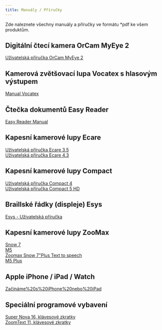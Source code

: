 ```yaml
---
title: Manuály / Příručky
---
```


Zde naleznete všechny manuály a příručky ve formátu *pdf ke všem produktům.  
  

  
## Digitální čtecí kamera OrCam MyEye 2  
[Uživatelská příručka OrCam MyEye 2](/soubory/orcam-manual-8.2-cz.pdf)  

## Kamerová zvětšovací lupa Vocatex s hlasovým výstupem
  
[Manual Vocatex](/soubory/uzivatelska_prirucka_Vocatex.pdf)  
  

## Čtečka dokumentů Easy Reader

  
[Easy Reader Manual](/soubory/easy_reader_manual.pdf)  
  

## Kapesní kamerové lupy Ecare

  
[Uživatelská příručka Ecare 3.5](/soubory/ECARE_3,5_manual.pdf)  
[Uživatelská příručka Ecare 4.3](/soubory/ECARE_4,3_manual.pdf)  
  

## Kapesní kamerové lupy Compact

  
[Uživatelská příručka Compact 4](/soubory/Compact_4HD_manual.pdf)    
[Uživatelská příručka Compact 5 HD](/soubory/manual_Compact_5%20_HD.pdf)  
  

## Braillské řádky (displeje) Esys

  
[Esys - Uživatelská příručka](/soubory/Esys_uzivatelska_prirucka.pdf)  
  

## Kapesní kamerové lupy ZooMax

  
[Snow 7](/soubory/Snow_7_HD_manual.pdf)    
[M5](/soubory/M5_manual.pdf)  
[Zoomax Snow 7"Plus Text to speech](/soubory/ZooMax%20Snow7Plus%20Text%20to%20speech.pdf)    
[M5 Plus](/soubory/Zoomax%20M%205%20Plus%20manual.pdf)    
  

## Apple iPhone / iPad / Watch

  
[Začínáme%20s%20iPhone%20nebo%20iPad](/soubory/Prvni%20spusteni%20gesta%20pro%20ovladani%20iOS1.pdf)  
  

## Speciální programové vybavení

  
[Super Nova 16, klávesové zkratky](/soubory/Supernova%2016%20-%20zkratky.pdf)  
[ZoomText 11, klávesové zkratky](/soubory/ZoomText%2011%20-%20zkratky.pdf)